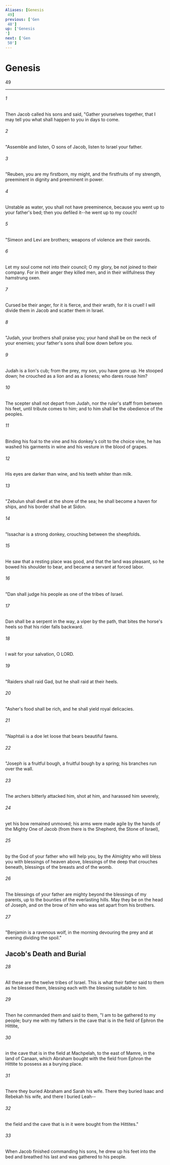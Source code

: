 ```yaml
---
Aliases: [Genesis 49]
previous: ['Gen 48']
up: ['Genesis']
next: ['Gen 50']
---
```

# Genesis 49

***
 

###### 1 
Then Jacob called his sons and said, "Gather yourselves together, that I may tell you what shall happen to you in days to come.  

###### 2 
"Assemble and listen, O sons of Jacob,  listen to Israel your father.  

###### 3 
"Reuben, you are my firstborn,  my might, and the firstfruits of my strength,  preeminent in dignity and preeminent in power.   

###### 4 
Unstable as water, you shall not have preeminence,  because you went up to your father's bed;  then you defiled it--he went up to my couch!  

###### 5 
"Simeon and Levi are brothers;  weapons of violence are their swords.   

###### 6 
Let my soul come not into their council;  O my glory, be not joined to their company.  For in their anger they killed men,  and in their willfulness they hamstrung oxen.   

###### 7 
Cursed be their anger, for it is fierce,  and their wrath, for it is cruel!  I will divide them in Jacob  and scatter them in Israel.  

###### 8 
"Judah, your brothers shall praise you;  your hand shall be on the neck of your enemies;  your father's sons shall bow down before you.   

###### 9 
Judah is a lion's cub;  from the prey, my son, you have gone up.  He stooped down; he crouched as a lion  and as a lioness; who dares rouse him?   

###### 10 
The scepter shall not depart from Judah,  nor the ruler's staff from between his feet,  until tribute comes to him;  and to him shall be the obedience of the peoples.   

###### 11 
Binding his foal to the vine  and his donkey's colt to the choice vine,  he has washed his garments in wine  and his vesture in the blood of grapes.   

###### 12 
His eyes are darker than wine,  and his teeth whiter than milk.  

###### 13 
"Zebulun shall dwell at the shore of the sea;  he shall become a haven for ships,  and his border shall be at Sidon.  

###### 14 
"Issachar is a strong donkey,  crouching between the sheepfolds.   

###### 15 
He saw that a resting place was good,  and that the land was pleasant,  so he bowed his shoulder to bear,  and became a servant at forced labor.  

###### 16 
"Dan shall judge his people  as one of the tribes of Israel.   

###### 17 
Dan shall be a serpent in the way,  a viper by the path,  that bites the horse's heels  so that his rider falls backward.   

###### 18 
I wait for your salvation, O LORD.  

###### 19 
"Raiders shall raid Gad,  but he shall raid at their heels.  

###### 20 
"Asher's food shall be rich,  and he shall yield royal delicacies.  

###### 21 
"Naphtali is a doe let loose  that bears beautiful fawns.  

###### 22 
"Joseph is a fruitful bough,  a fruitful bough by a spring;  his branches run over the wall.   

###### 23 
The archers bitterly attacked him,  shot at him, and harassed him severely,   

###### 24 
yet his bow remained unmoved;  his arms were made agile  by the hands of the Mighty One of Jacob  (from there is the Shepherd, the Stone of Israel),   

###### 25 
by the God of your father who will help you,  by the Almighty who will bless you  with blessings of heaven above,  blessings of the deep that crouches beneath,  blessings of the breasts and of the womb.   

###### 26 
The blessings of your father  are mighty beyond the blessings of my parents,  up to the bounties of the everlasting hills.  May they be on the head of Joseph,  and on the brow of him who was set apart from his brothers.  

###### 27 
"Benjamin is a ravenous wolf,  in the morning devouring the prey  and at evening dividing the spoil."  ## Jacob's Death and Burial  

###### 28 
All these are the twelve tribes of Israel. This is what their father said to them as he blessed them, blessing each with the blessing suitable to him.  

###### 29 
Then he commanded them and said to them, "I am to be gathered to my people; bury me with my fathers in the cave that is in the field of Ephron the Hittite,  

###### 30 
in the cave that is in the field at Machpelah, to the east of Mamre, in the land of Canaan, which Abraham bought with the field from Ephron the Hittite to possess as a burying place.  

###### 31 
There they buried Abraham and Sarah his wife. There they buried Isaac and Rebekah his wife, and there I buried Leah--  

###### 32 
the field and the cave that is in it were bought from the Hittites."  

###### 33 
When Jacob finished commanding his sons, he drew up his feet into the bed and breathed his last and was gathered to his people.
